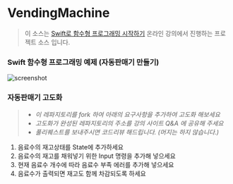 # VendingMachine

> 이 소스는 [Swift로 함수형 프로그래밍 시작하기](https://programmers.co.kr/learn/courses/4806) 온라인 강의에서 진행하는 프로젝트 소스 입니다.

### Swift 함수형 프로그래밍 예제 (자동판매기 만들기)

![screenshot](screenshot.gif)

### 자동판매기 고도화

> - _이 레파지토리를 fork 하여 아래의 요구사항을 추가하여 고도화 해보세요_
> - _고도화가 완성된 레파지토리의 주소를 강의 사이트 Q&A 에 공유해 주세요_
> - _풀리퀘스트를 보내주시면 코드리뷰 해드립니다. (머지는 하지 않습니다.)_

1. 음료수의 재고상태를 State에 추가하세요
2. 음료수의 재고를 채워넣기 위한 Input 명령을 추가해 넣으세요
3. 현재 음료수 개수에 따라 음료수 부족 에러를 추가해 넣으세요
4. 음료수가 출력되면 재고도 함께 차감되도록 하세요
